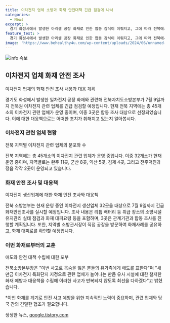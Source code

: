 ```yaml
---
title: 이차전지 업체 소방과 화재 안전대책 긴급 점검에 나서
categories:
  - News
excerpt: >
  경기 화성시에서 발생한 아리셀 공장 화재로 인한 합동 감식이 이뤄지고, 그에 따라 전북에서는 이차전지 관련 업체를 긴급 점검한다. 32개소의 운영중인 업체를 대상으로 7월 9일까지 긴급 화재안전조사를 실시할 예정이며, 관련 업체에 대한 소방안전 조치 강화 및 화재 대응을 강조했다. 이번 화재로 희생자를 기리면서 안전 조치에 최선을 다하겠다는 계획을 밝혔다.
feature_text: >
  경기 화성시에서 발생한 아리셀 공장 화재로 인한 합동 감식이 이뤄지고, 그에 따라 전북에서는 이차전지 관련 업체를 긴급 점검한다. 32개소의 운영중인 업체를 대상으로 7월 9일까지 긴급 화재안전조사를 실시할 예정이며, 관련 업체에 대한 소방안전 조치 강화 및 화재 대응을 강조했다. 이번 화재로 희생자를 기리면서 안전 조치에 최선을 다하겠다는 계획을 밝혔다.
image: 'https://www.behealthy4u.com/wp-content/uploads/2024/06/unnamed-file.png'
---
```


<p><img src="https://www.behealthy4u.com/wp-content/uploads/2024/06/unnamed-file.png" alt="info 속보" /></p>

<h2 data-ke-size="size26">이차전지 업체 화재 안전 조사</h2>

<p>이차전지 업체의 화재 안전 조사 내용과 대응 계획</p>

<p data-ke-size="size16">경기도 화성에서 발생한 일차전지 공장 화재와 관련해 전북자치도소방본부가 7월 9일까지 전북권 이차전지 관련 업체를 긴급 점검할 예정입니다. 현재 전북 지역에는 총 45개소의 이차전지 관련 업체가 운영 중이며, 이중 3곳은 합동 조사 대상으로 선정되었습니다. 이에 대한 대응책으로는 어떠한 조치가 취해지고 있는지 알아봅시다.</p>

<h3>이차전지 관련 업체 현황</h3>

<p>전북 지역별 이차전지 관련 업체의 분포와 수</p>

<p data-ke-size="size16">전북 지역에는 총 45개소의 이차전지 관련 업체가 운영 중입니다. 이중 32개소가 현재 운영 중이며, 지역별로는 완주 11곳, 군산 8곳, 익산 5곳, 김제 4곳, 그리고 전주덕진과 정읍 각각 2곳이 운영되고 있습니다.</p>

<h3>화재 안전 조사 및 대응책</h3>

<p>이차전지 생산업체에 대한 화재 안전 조사와 대응책</p>

<p data-ke-size="size16">전북 소방본부는 현재 운영 중인 이차전지 생산업체 32곳을 대상으로 7월 9일까지 긴급 화재안전조사를 실시할 예정입니다. 조사 내용은 리튬 배터리 등 취급 장소의 소방시설 유지관리 실태 점검과 화재 대피요령 등을 포함하며, 3곳은 관계기관과 합동 조사를 진행할 계획입니다. 또한, 지역별 소방관서장이 직접 공장을 방문하여 화재사례를 공유하고, 화재 대피로를 확인할 예정입니다.</p>

<h3>이번 화재로부터의 교훈</h3>

<p>애도와 안전 대책 수립에 대한 포부</p>

<p data-ke-size="size16">전북소방본부장은 "이번 사고로 목숨을 잃은 분들의 유가족에게 애도를 표한다"며 "새만금 이차전지 특화단지 지정으로 관련 업체가 늘어나는 만큼 유사 시설에 대한 철저한 화재 예방과 대응책을 수립해 이러한 사고가 반복되지 않도록 최선을 다하겠다"고 밝혔습니다.</p>

<p>*이번 화재를 계기로 안전 사고 예방을 위한 지속적인 노력이 중요하며, 관련 업체와 당국 간의 긴밀한 협조가 필요합니다.</p>
생생한 뉴스, <a href="https://qoogle.tistory.com" rel="dofollow">qoogle.tistory.com</a>


